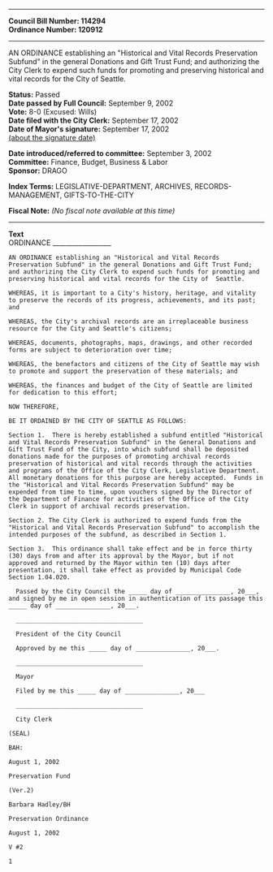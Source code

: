 * * * * *  
  
**Council Bill Number: [](#h0)[](#h2)114294**   
**Ordinance Number: 120912**  
  
* * * * *  
  
AN ORDINANCE establishing an "Historical and Vital Records Preservation Subfund" in the general Donations and Gift Trust Fund; and authorizing the City Clerk to expend such funds for promoting and preserving historical and vital records for the City of Seattle.  
  
**Status:** Passed   
**Date passed by Full Council:** September 9, 2002   
**Vote:** 8-0 (Excused: Wills)   
**Date filed with the City Clerk:** September 17, 2002   
**Date of Mayor's signature:** September 17, 2002   
[(about the signature date)](/~public/approvaldate.htm)   
  
  
**Date introduced/referred to committee:** September 3, 2002   
**Committee:** Finance, Budget, Business & Labor   
**Sponsor:** DRAGO   
  
**Index Terms:** LEGISLATIVE-DEPARTMENT, ARCHIVES, RECORDS-MANAGEMENT, GIFTS-TO-THE-CITY  
  
**Fiscal Note:** *(No fiscal note available at this time)*  
  
* * * * *  
  
**Text**  
    ORDINANCE __________________  
  
    AN ORDINANCE establishing an "Historical and Vital Records  
    Preservation Subfund" in the general Donations and Gift Trust Fund;  
    and authorizing the City Clerk to expend such funds for promoting and  
    preserving historical and vital records for the City of  Seattle.  
  
    WHEREAS, it is important to a City's history, heritage, and vitality  
    to preserve the records of its progress, achievements, and its past;  
    and  
  
    WHEREAS, the City's archival records are an irreplaceable business  
    resource for the City and Seattle's citizens;  
  
    WHEREAS, documents, photographs, maps, drawings, and other recorded  
    forms are subject to deterioration over time;  
  
    WHEREAS, the benefactors and citizens of the City of Seattle may wish  
    to promote and support the preservation of these materials; and  
  
    WHEREAS, the finances and budget of the City of Seattle are limited  
    for dedication to this effort;  
  
    NOW THEREFORE,  
  
    BE IT ORDAINED BY THE CITY OF SEATTLE AS FOLLOWS:  
  
    Section 1.  There is hereby established a subfund entitled "Historical  
    and Vital Records Preservation Subfund" in the General Donations and  
    Gift Trust Fund of the City, into which subfund shall be deposited  
    donations made for the purposes of promoting archival records  
    preservation of historical and vital records through the activities  
    and programs of the Office of the City Clerk, Legislative Department.  
    All monetary donations for this purpose are hereby accepted.  Funds in  
    the "Historical and Vital Records Preservation Subfund" may be  
    expended from time to time, upon vouchers signed by the Director of  
    the Department of Finance for activities of the Office of the City  
    Clerk in support of archival records preservation.  
  
    Section 2. The City Clerk is authorized to expend funds from the  
    "Historical and Vital Records Preservation Subfund" to accomplish the  
    intended purposes of the subfund, as described in Section 1.  
  
    Section 3.  This ordinance shall take effect and be in force thirty  
    (30) days from and after its approval by the Mayor, but if not  
    approved and returned by the Mayor within ten (10) days after  
    presentation, it shall take effect as provided by Municipal Code  
    Section 1.04.020.  
  
      Passed by the City Council the _____ day of _______________, 20___,  
    and signed by me in open session in authentication of its passage this  
    _____ day of _______________, 20___.  
  
      ___________________________________  
  
      President of the City Council  
  
      Approved by me this _____ day of _______________, 20___.  
  
      ___________________________________  
  
      Mayor  
  
      Filed by me this _____ day of _______________, 20___  
  
      ___________________________________  
  
      City Clerk  
  
    (SEAL)  
  
    BAH:  
  
    August 1, 2002  
  
    Preservation Fund  
  
    (Ver.2)  
  
    Barbara Hadley/BH  
  
    Preservation Ordinance  
  
    August 1, 2002  
  
    V #2  
  
    1  
